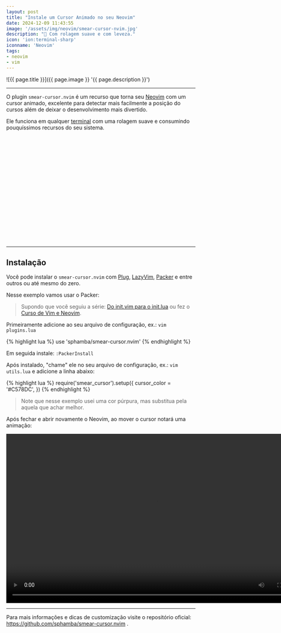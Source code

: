 ```yaml
---
layout: post
title: "Instale um Cursor Animado no seu Neovim"
date: 2024-12-09 11:43:55
image: '/assets/img/neovim/smear-cursor-nvim.jpg'
description: "🚀 Com rolagem suave e com leveza."
icon: 'ion:terminal-sharp'
iconname: 'Neovim'
tags:
- neovim
- vim
---
```


![{{ page.title }}]({{ page.image }} '{{ page.description }}')

---

O plugin `smear-cursor.nvim` é um recurso que torna seu [Neovim](https://terminalroot.com.br/tags#neovim) com um cursor animado, excelente para detectar mais facilmente a posição do cursos além de deixar o desenvolvimento mais divertido.

Ele funciona em qualquer [terminal](https://terminalroot.com.br/tags#terminal) com uma rolagem suave e consumindo pouquíssimos recursos do seu sistema.


<!-- SQUARE - GAMES ROOT -->
<script async src="//pagead2.googlesyndication.com/pagead/js/adsbygoogle.js"></script>
<ins class="adsbygoogle"
style="display:inline-block;width:336px;height:280px"
data-ad-client="ca-pub-2838251107855362"
data-ad-slot="5351066970"></ins>
<script>
(adsbygoogle = window.adsbygoogle || []).push({});
</script>

---

## Instalação
Você pode instalar o `smear-cursor.nvim` com [Plug](https://terminalroot.com.br/2021/04/como-configurar-seu-vim-para-c-cpp.html), [LazyVim](https://terminalroot.com.br/2024/08/conheca-o-lazyvim-um-neovim-para-preguicosos.html), [Packer](https://terminalroot.com.br/2021/11/do-initvim-para-o-initlua-tudo-sobre-neovim-com-lua.html) e entre outros ou até mesmo do zero.

Nesse exemplo vamos usar o Packer:
> Supondo que você seguiu a série: [Do init.vim para o init.lua](https://terminalroot.com.br/2021/11/do-initvim-para-o-initlua-tudo-sobre-neovim-com-lua.html) ou fez o [Curso de Vim e Neovim](https://terminalroot.com.br/tags#vim).

Primeiramente adicione ao seu arquivo de configuração, ex.: `vim plugins.lua`

{% highlight lua %}
use 'sphamba/smear-cursor.nvim'
{% endhighlight %}

Em seguida instale: `:PackerInstall`

Após instalado, "chame" ele no seu arquivo de configuração, ex.: `vim utils.lua` e adicione a linha abaixo:

{% highlight lua %}
require('smear_cursor').setup({
    cursor_color = '#C578DC',
})
{% endhighlight %}
> Note que nesse exemplo usei uma cor púrpura, mas substitua pela aquela que achar melhor.

Após fechar e abrir novamente o Neovim, ao mover o cursor notará uma animação:

<video width="800" height="450" controls>
  <source src="/assets/img/neovim/smear-cursor.mp4" type="video/mp4">
Your browser does not support the video tag.
</video>

---

Para mais informações e dicas de customização visite o repositório oficial: <https://github.com/sphamba/smear-cursor.nvim> .




